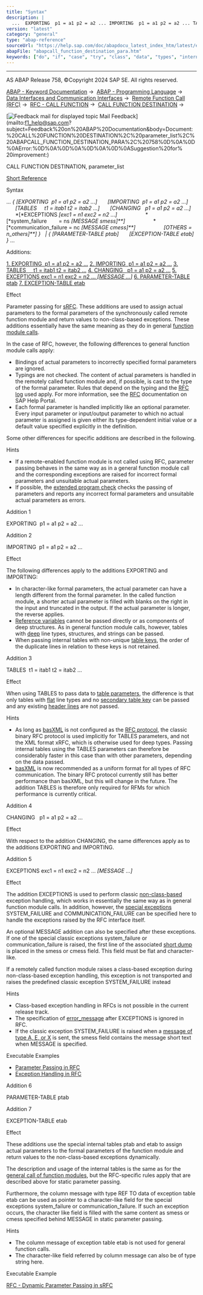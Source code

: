 ```yaml
---
title: "Syntax"
description: |
  ...  EXPORTING  p1 = a1 p2 = a2 ... IMPORTING  p1 = a1 p2 = a2 ... TABLES     t1 = itab1 t2 = itab2 ... CHANGING   p1 = a1 p2 = a2 ... EXCEPTIONS exc1 = n1 exc2 = n2 ... system_failure        = ns MESSAGE smess communication_failur
version: "latest"
category: "general"
type: "abap-reference"
sourceUrl: "https://help.sap.com/doc/abapdocu_latest_index_htm/latest/en-US/abapcall_function_destination_para.htm"
abapFile: "abapcall_function_destination_para.htm"
keywords: ["do", "if", "case", "try", "class", "data", "types", "internal-table", "exception-handling", "abapcall", "function", "destination", "para"]
---
```


* * *

AS ABAP Release 758, ©Copyright 2024 SAP SE. All rights reserved.

[ABAP - Keyword Documentation](https://help.sap.com/doc/abapdocu_latest_index_htm/latest/en-US/abenabap.htm) →  [ABAP - Programming Language](https://help.sap.com/doc/abapdocu_latest_index_htm/latest/en-US/abenabap_reference.htm) →  [Data Interfaces and Communication Interfaces](https://help.sap.com/doc/abapdocu_latest_index_htm/latest/en-US/abenabap_data_communication.htm) →  [Remote Function Call (RFC)](https://help.sap.com/doc/abapdocu_latest_index_htm/latest/en-US/abenrfc.htm) →  [RFC - CALL FUNCTION](https://help.sap.com/doc/abapdocu_latest_index_htm/latest/en-US/abapcall_function_destination-.htm) →  [CALL FUNCTION DESTINATION](https://help.sap.com/doc/abapdocu_latest_index_htm/latest/en-US/abapcall_function_destination.htm) → 

 [![](Mail.gif?object=Mail.gif "Feedback mail for displayed topic") Mail Feedback](mailto:f1_help@sap.com?subject=Feedback%20on%20ABAP%20Documentation&body=Document:%20CALL%20FUNCTION%20DESTINATION%2C%20parameter_list%2C%20ABAPCALL_FUNCTION_DESTINATION_PARA%2C%20758%0D%0A%0D%0AError:%0D%0A%0D%0A%0D%0A%0D%0ASuggestion%20for%
20improvement:)

CALL FUNCTION DESTINATION, parameter\_list

[Short Reference](https://help.sap.com/doc/abapdocu_latest_index_htm/latest/en-US/abapcall_function_shortref.htm)

Syntax

... *{* *\[*EXPORTING  p1 = a1 p2 = a2 ...*\]*
      *\[*IMPORTING  p1 = a1 p2 = a2 ...*\]*
      *\[*TABLES     t1 = itab1 t2 = itab2 ...*\]*
      *\[*CHANGING   p1 = a1 p2 = a2 ...*\]*
      *\[*EXCEPTIONS *\[*exc1 = n1 exc2 = n2 ...*\]*
                  *\[*system\_failure        = ns *\[*MESSAGE smess*\]**\]*
                  *\[*communication\_failure = nc *\[*MESSAGE cmess*\]**\]*
                  *\[*OTHERS = n\_others*\]**\]* *}*
  *|* *{* *\[*PARAMETER-TABLE ptab*\]*
      *\[*EXCEPTION-TABLE etab*\]* *}* ...

Additions:

[1\. EXPORTING  p1 = a1 p2 = a2 ...](#!ABAP_ADDITION_1@1@)
[2\. IMPORTING  p1 = a1 p2 = a2 ...](#!ABAP_ADDITION_2@2@)
[3\. TABLES     t1 = itab1 t2 = itab2 ...](#!ABAP_ADDITION_3@3@)
[4\. CHANGING   p1 = a1 p2 = a2 ...](#!ABAP_ADDITION_4@4@)
[5\. EXCEPTIONS exc1 = n1 exc2 = n2 ... *\[*MESSAGE ...*\]*](#!ABAP_ADDITION_5@5@)
[6\. PARAMETER-TABLE ptab](#!ABAP_ADDITION_6@6@)
[7\. EXCEPTION-TABLE etab](#!ABAP_ADDITION_7@7@)

Effect

Parameter passing for [sRFC](https://help.sap.com/doc/abapdocu_latest_index_htm/latest/en-US/abensrfc_glosry.htm "Glossary Entry"). These additions are used to assign actual parameters to the formal parameters of the synchronously called remote function module and return values to non-class-based exceptions. These additions essentially have the same meaning as they do in general [function module calls](https://help.sap.com/doc/abapdocu_latest_index_htm/latest/en-US/abapcall_function_parameter.htm).

In the case of RFC, however, the following differences to general function module calls apply:

-   Bindings of actual parameters to incorrectly specified formal parameters are ignored.
-   Typings are not checked. The content of actual parameters is handled in the remotely called function module and, if possible, is cast to the type of the formal parameter. Rules that depend on the typing and the [RFC log](https://help.sap.com/doc/abapdocu_latest_index_htm/latest/en-US/abenrfc_protocol.htm) used apply. For more information, see the [RFC](https://help.sap.com/docs/ABAP_PLATFORM_NEW/753088fc00704d0a80e7fbd6803c8adb/4888068AD9134076E10000000A42189D) documentation on SAP Help Portal.
-   Each formal parameter is handled implicitly like an optional parameter. Every input parameter or input/output parameter to which no actual parameter is assigned is given either its type-dependent initial value or a default value specified explicitly in the definition.

Some other differences for specific additions are described in the following.

Hints

-   If a remote-enabled function module is not called using RFC, parameter passing behaves in the same way as in a general function module call and the corresponding exceptions are raised for incorrect formal parameters and unsuitable actual parameters.
-   If possible, the [extended program check](https://help.sap.com/doc/abapdocu_latest_index_htm/latest/en-US/abenextended_program_check_glosry.htm "Glossary Entry") checks the passing of parameters and reports any incorrect formal parameters and unsuitable actual parameters as errors.

Addition 1   

EXPORTING  p1 = a1 p2 = a2 ...

Addition 2   

IMPORTING  p1 = a1 p2 = a2 ...

Effect

The following differences apply to the additions EXPORTING and IMPORTING:

-   In character-like formal parameters, the actual parameter can have a length different from the formal parameter. In the called function module, a shorter actual parameter is filled with blanks on the right in the input and truncated in the output. If the actual parameter is longer, the reverse applies.
-   [Reference variables](https://help.sap.com/doc/abapdocu_latest_index_htm/latest/en-US/abenreference_variable_glosry.htm "Glossary Entry") cannot be passed directly or as components of deep structures. As in general function module calls, however, tables with [deep](https://help.sap.com/doc/abapdocu_latest_index_htm/latest/en-US/abendeep_glosry.htm "Glossary Entry") line types, structures, and strings can be passed.
-   When passing internal tables with non-unique [table keys](https://help.sap.com/doc/abapdocu_latest_index_htm/latest/en-US/abenitab_key.htm), the order of the duplicate lines in relation to these keys is not retained.

Addition 3   

TABLES  t1 = itab1 t2 = itab2 ...

Effect

When using TABLES to pass data to [table parameters](https://help.sap.com/doc/abapdocu_latest_index_htm/latest/en-US/abaptables_parameters_obsolete.htm), the difference is that only tables with [flat](https://help.sap.com/doc/abapdocu_latest_index_htm/latest/en-US/abenflat_glosry.htm "Glossary Entry") line types and no [secondary table key](https://help.sap.com/doc/abapdocu_latest_index_htm/latest/en-US/abensecondary_table_key_glosry.htm "Glossary Entry") can be passed and any existing [header lines](https://help.sap.com/doc/abapdocu_latest_index_htm/latest/en-US/abenheader_line_glosry.htm "Glossary Entry") are not passed.

Hints

-   As long as [basXML](https://help.sap.com/doc/abapdocu_latest_index_htm/latest/en-US/abenbasxml_glosry.htm "Glossary Entry") is not configured as the [RFC protocol](https://help.sap.com/doc/abapdocu_latest_index_htm/latest/en-US/abenrfc_protocol.htm), the classic binary RFC protocol is used implicitly for TABLES parameters, and not the XML format xRFC, which is otherwise used for deep types. Passing internal tables using the TABLES parameters can therefore be considerably faster in this case than with other parameters, depending on the data passed.
-   [basXML](https://help.sap.com/doc/abapdocu_latest_index_htm/latest/en-US/abenbasxml_glosry.htm "Glossary Entry") is now recommended as a uniform format for all types of RFC communication. The binary RFC protocol currently still has better performance than basXML, but this will change in the future. The addition TABLES is therefore only required for RFMs for which performance is currently critical.

Addition 4   

CHANGING   p1 = a1 p2 = a2 ...

Effect

With respect to the addition CHANGING, the same differences apply as to the additions EXPORTING and IMPORTING.

Addition 5   

EXCEPTIONS exc1 = n1 exc2 = n2 ... *\[*MESSAGE ...*\]*

Effect

The addition EXCEPTIONS is used to perform classic [non-class-based](https://help.sap.com/doc/abapdocu_latest_index_htm/latest/en-US/abenexceptions_non_class.htm) exception handling, which works in essentially the same way as in general function module calls. In addition, however, the [special exceptions](https://help.sap.com/doc/abapdocu_latest_index_htm/latest/en-US/abenrfc_exception.htm) SYSTEM\_FAILURE and COMMUNICATION\_FAILURE can be specified here to handle the exceptions raised by the RFC interface itself.

An optional MESSAGE addition can also be specified after these exceptions. If one of the special classic exceptions system\_failure or communication\_failure is raised, the first line of the associated [short dump](https://help.sap.com/doc/abapdocu_latest_index_htm/latest/en-US/abenshort_dump_glosry.htm "Glossary Entry") is placed in the smess or cmess field. This field must be flat and character-like.

If a remotely called function module raises a class-based exception during non-class-based exception handling, this exception is not transported and raises the predefined classic exception SYSTEM\_FAILURE instead

Hints

-   Class-based exception handling in RFCs is not possible in the current release track.
-   The specification of [error\_message](https://help.sap.com/doc/abapdocu_latest_index_htm/latest/en-US/abapcall_function_parameter.htm) after EXCEPTIONS is ignored in RFC.
-   If the classic exception SYSTEM\_FAILURE is raised when a [message of type A, E, or X](https://help.sap.com/doc/abapdocu_latest_index_htm/latest/en-US/abenabap_message_rfc.htm) is sent, the smess field contains the message short text when MESSAGE is specified.

Executable Examples

-   [Parameter Passing in RFC](https://help.sap.com/doc/abapdocu_latest_index_htm/latest/en-US/abenrfc_parameters_abexa.htm)
-   [Exception Handling in RFC](https://help.sap.com/doc/abapdocu_latest_index_htm/latest/en-US/abenrfc_exceptions_abexa.htm)

Addition 6   

PARAMETER-TABLE ptab

Addition 7   

EXCEPTION-TABLE etab

Effect

These additions use the special internal tables ptab and etab to assign actual parameters to the formal parameters of the function module and return values to the non-class-based exceptions dynamically.

The description and usage of the internal tables is the same as for the [general call of function modules](https://help.sap.com/doc/abapdocu_latest_index_htm/latest/en-US/abapcall_function_dynamic.htm), but the RFC-specific rules apply that are described above for static parameter passing.

Furthermore, the column message with type REF TO data of exception table etab can be used as pointer to a character-like field for the special exceptions system\_failure or communication\_failure. If such an exception occurs, the character like field is filled with the same content as smess or cmess specified behind MESSAGE in static parameter passing.

Hints

-   The column message of exception table etab is not used for general function calls.
-   The character-like field referred by column message can also be of type string here.

Executable Example

[RFC - Dynamic Parameter Passing in sRFC](https://help.sap.com/doc/abapdocu_latest_index_htm/latest/en-US/abenrfc_parameter_tables_abexa.htm)
